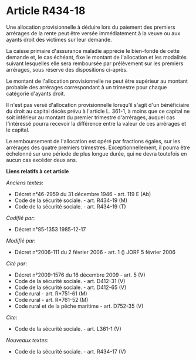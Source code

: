 # Article R434-18

Une allocation provisionnelle à déduire lors du paiement des premiers arrérages de la rente peut être versée immédiatement à
la veuve ou aux ayants droit des victimes sur leur demande. 

La caisse primaire d'assurance maladie apprécie le bien-fondé de cette demande et, le cas échéant, fixe le montant de
l'allocation et les modalités suivant lesquelles elle sera remboursée par prélèvement sur les premiers arrérages, sous
réserve des dispositions ci-après. 

Le montant de l'allocation provisionnelle ne peut être supérieur au montant probable des arrérages correspondant à un
trimestre pour chaque catégorie d'ayants droit. 

Il n'est pas versé d'allocation provisionnelle lorsqu'il s'agit d'un bénéficiaire du droit au capital décès prévu à l'article
L. 361-1, à moins que ce capital ne soit inférieur au montant du premier trimestre d'arrérages, auquel cas l'intéressé pourra
recevoir la différence entre la valeur de ces arrérages et le capital. 

Le remboursement de l'allocation est opéré par fractions égales, sur les arrérages des quatre premiers trimestres.
Exceptionnellement, il pourra être échelonné sur une période de plus longue durée, qui ne devra toutefois en aucun cas
excéder deux ans.

**Liens relatifs à cet article**

_Anciens textes_:

  - Décret n°46-2959 du 31 décembre 1946 - art. 119 E (Ab)
  - Code de la sécurité sociale. - art. R434-19 (M)
  - Code de la sécurité sociale. - art. R434-19 (T)

_Codifié par_:

  - Décret n°85-1353 1985-12-17

_Modifié par_:

  - Décret n°2006-111 du 2 février 2006 - art. 1 () JORF 5 février 2006

_Cité par_:

  - Décret n°2009-1576 du 16 décembre 2009 - art. 5 (V)
  - Code de la sécurité sociale. - art. D412-31 (V)
  - Code de la sécurité sociale. - art. D412-65 (V)
  - Code rural - art. R*751-61 (M)
  - Code rural - art. R*761-52 (M)
  - Code rural et de la pêche maritime - art. D752-35 (V)

_Cite_:

  - Code de la sécurité sociale. - art. L361-1 (V)

_Nouveaux textes_:

  - Code de la sécurité sociale. - art. R434-17 (V)
